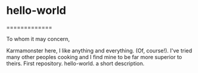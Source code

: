 # hello-world
=============

To whom it may concern,

Karmamonster here, I like anything and everything. (Of, course!).
I've tried many other peoples cooking and I find mine to be far more superior to theirs.
First repository. hello-world. a short description.
